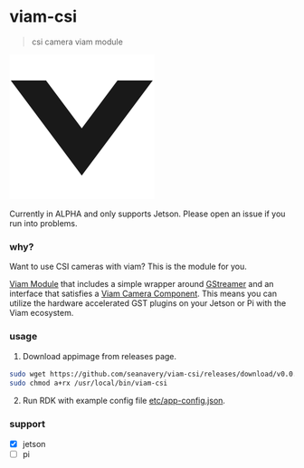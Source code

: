 # viam-csi
> csi camera viam module

![](./etc/viam-server.png)


Currently in ALPHA and only supports Jetson. Please open an issue if you run into problems.

### why?

Want to use CSI cameras with viam? This is the module for you. 

[Viam Module](https://docs.viam.com/extend/modular-resources/) that includes a simple wrapper around [GStreamer](https://gstreamer.freedesktop.org/documentation/?gi-language=c) and an interface that satisfies a [Viam Camera Component](https://docs.viam.com/components/camera/webcam/). This means you can utilize the hardware accelerated GST plugins on your Jetson or Pi with the Viam ecosystem.

### usage

1. Download appimage from releases page.
```bash
sudo wget https://github.com/seanavery/viam-csi/releases/download/v0.0.1/viam-csi-0.0.1-aarch64.AppImage -O /usr/local/bin/viam-csi
sudo chmod a+rx /usr/local/bin/viam-csi
```

2. Run RDK with example config file [etc/app-config.json](https://github.com/seanavery/viam-csi/blob/master/etc/app-config.json).

### support
- [x] jetson
- [ ] pi
